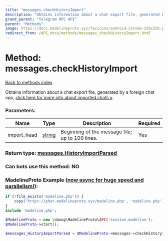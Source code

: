 ```yaml
---
title: "messages.checkHistoryImport"
description: "Obtains information about a chat export file, generated by a foreign chat app, [click here for more info about imported chats »](https://core.telegram.org/api/import)."
grand_parent: "Telegram RPC API"
parent: "Methods"
image: https://docs.madelineproto.xyz/favicons/android-chrome-256x256.png
redirect_from: /API_docs/methods/messages_checkHistoryImport.html
---
```

# Method: messages.checkHistoryImport
[Back to methods index](index.html)



Obtains information about a chat export file, generated by a foreign chat app, [click here for more info about imported chats »](https://core.telegram.org/api/import).

### Parameters:

| Name     |    Type       | Description | Required |
|----------|---------------|-------------|----------|
|import\_head|[string](/API_docs/types/string.html) | Beginning of the message file; up to 100 lines. | Yes|


### Return type: [messages.HistoryImportParsed](/API_docs/types/messages.HistoryImportParsed.html)

### Can bots use this method: **NO**


### MadelineProto Example ([now async for huge speed and parallelism!](https://docs.madelineproto.xyz/docs/ASYNC.html)):


```php
if (!file_exists('madeline.php')) {
    copy('https://phar.madelineproto.xyz/madeline.php', 'madeline.php');
}
include 'madeline.php';

$MadelineProto = new \danog\MadelineProto\API('session.madeline');
$MadelineProto->start();

$messages_HistoryImportParsed = $MadelineProto->messages->checkHistoryImport(import_head: 'string', );
```

